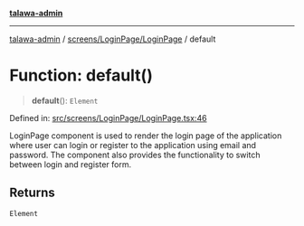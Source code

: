 [**talawa-admin**](../../../../README.md)

***

[talawa-admin](../../../../README.md) / [screens/LoginPage/LoginPage](../README.md) / default

# Function: default()

> **default**(): `Element`

Defined in: [src/screens/LoginPage/LoginPage.tsx:46](https://github.com/bint-Eve/talawa-admin/blob/bb9ac170c0ec806cc5423650a66bbe110c3af5d9/src/screens/LoginPage/LoginPage.tsx#L46)

LoginPage component is used to render the login page of the application where user can login or register
to the application using email and password. The component also provides the functionality to switch between login and
register form.

## Returns

`Element`
